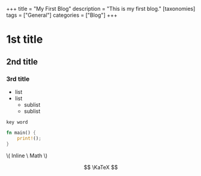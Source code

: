 +++
title = "My First Blog" 
description = "This is my first blog."
[taxonomies]
tags = ["General"]
categories = ["Blog"] 
+++

# 1st title
## 2nd title
### 3rd title

* list
* list
  * sublist
  * sublist

`key word`

```rust
fn main() {
    print!();
}
```

\\( Inline \ Math \\)

$$ \KaTeX $$
